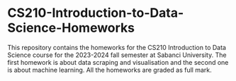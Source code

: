 # CS210-Introduction-to-Data-Science-Homeworks
This repository contains the homeworks for the CS210 Introduction to Data Science course for the 2023-2024 fall semester at Sabanci University. The first homework is about data scraping and visualisation and the second one is about machine learning. All the homeworks are graded as full mark.

